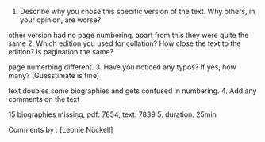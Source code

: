 1. Describe why you chose this specific version of the text. Why others, in your opinion, are worse?

other version had no page numbering. apart from this they were quite the same
2. Which edition you used for collation? How close the text to the edition? Is pagination the same?

page numerbing different. 
3. Have you noticed any typos? If yes, how many? (Guesstimate is fine)

text doubles some biographies and gets confused in numbering.
4. Add any comments on the text

15 biographies missing, pdf: 7854, text: 7839
5. duration: 25min

Comments by : [Leonie Nückell]
